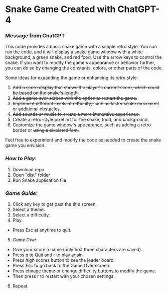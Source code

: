 # Snake Game Created with ChatGPT-4

### Message from ChatGPT
This code provides a basic snake game with a simple retro style. 
You can run the code, and it will display a snake game window with a white background, a green snake, and red food. 
Use the arrow keys to control the snake. 
If you want to modify the game's appearance or behavior further, you can do so by changing the constants, colors, or other parts of the code.

Some ideas for expanding the game or enhancing its retro style:

1. ~~Add a score display that shows the player's current score, which could be based on the snake's length.~~
2. ~~Add a game over screen with the option to restart the game.~~
3. ~~Implement different levels of difficulty, such as faster snake movement~~ or additional obstacles.
4. ~~Add sounds or music to create a more immersive experience.~~
5. Create a retro-style pixel art for the snake, food, and background.
6. Customize the game window's appearance, such as adding a retro border or ~~using a pixelated font.~~

Feel free to experiment and modify the code as needed to create the snake game you envision.

### ***How to Play***:
1. Download repo
2. Open "dist" folder
3. Run Snake application file

### ***Game Guide***:
1. Click any key to get past the title screen.
2. Select a theme.
3. Select a difficulty.
4. Play.
- Press Esc at anytime to quit.
5. *Game Over*.
- Give your score a name (only first three characters are saved).
- Press q to Quit and r to play again.
- Press high scores button to see the leader board.
- Press Esc to go back to the Game Over screen.
- Press chnage theme or change difficulty buttons to modify the game.
- Then press r to restart with your chosen settings.
6. Repeat.